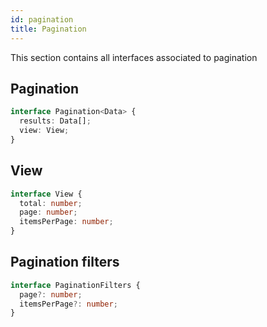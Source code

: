 ```yaml
---
id: pagination
title: Pagination
---
```


This section contains all interfaces associated to pagination

## Pagination

```ts
interface Pagination<Data> {
  results: Data[];
  view: View;
}
```

## View

```ts
interface View {
  total: number;
  page: number;
  itemsPerPage: number;
}
```

## Pagination filters

```ts
interface PaginationFilters {
  page?: number;
  itemsPerPage?: number;
}
```
